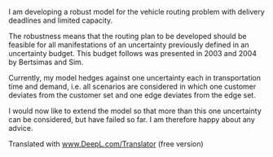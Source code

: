 I am developing a robust model for the vehicle routing problem with delivery deadlines and limited capacity. 

The robustness means that the routing plan to be developed should be feasible for all manifestations of an uncertainty previously defined in an uncertainty budget. This budget follows was presented in 2003 and 2004 by Bertsimas and Sim.

Currently, my model hedges against one uncertainty each in transportation time and demand, i.e. all scenarios are considered in which one customer deviates from the customer set and one edge deviates from the edge set. 

I would now like to extend the model so that more than this one uncertainty can be considered, but have failed so far. I am therefore happy about any advice.

Translated with www.DeepL.com/Translator (free version)
